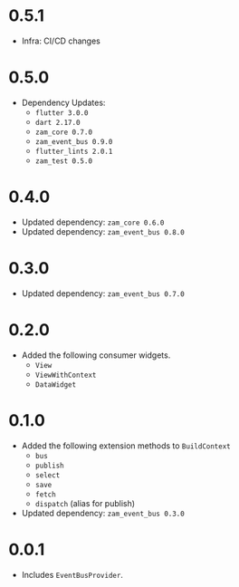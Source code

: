# 0.5.1
- Infra: CI/CD changes

# 0.5.0
- Dependency Updates:
	- `flutter 3.0.0`
	- `dart 2.17.0`
	- `zam_core 0.7.0`
	- `zam_event_bus 0.9.0`
	- `flutter_lints 2.0.1`
	- `zam_test 0.5.0`

# 0.4.0
- Updated dependency: `zam_core 0.6.0`
- Updated dependency: `zam_event_bus 0.8.0`

# 0.3.0
- Updated dependency: `zam_event_bus 0.7.0`

# 0.2.0
- Added the following consumer widgets.
	- `View`
	- `ViewWithContext`
	- `DataWidget`

# 0.1.0
- Added the following extension methods to `BuildContext`
	- `bus`
	- `publish`
	- `select`
	- `save`
	- `fetch`
	- `dispatch` (alias for publish)
- Updated dependency: `zam_event_bus 0.3.0`

# 0.0.1
- Includes `EventBusProvider`.
